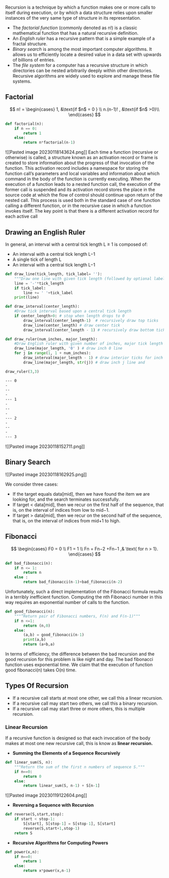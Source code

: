 
Recursion is a technique by which a function makes one or more calls to itself during execution, or by which a data structure relies upon smaller instances of the very same type of structure in its representation.

- The *factorial function* (commonly denoted as n!) is a classic mathematical function that has a natural recursive definition. 
- An *English ruler* has a recursive pattern that is a simple example of a fractal structure. 
- *Binary search* is among the most important computer algorithms. It allows us to efficiently locate a desired value in a data set with upwards of billions of entries. 
- The *file system* for a computer has a recursive structure in which directories can be nested arbitrarily deeply within other directories. Recursive algorithms are widely used to explore and manage these file systems.


## Factorial

$$
n! =
\begin{cases}
1, &\text{if $n$ = 0 } \\
n.(n-1)! , &\text{if $n$ >0}\\
\end{cases}
$$
```python
def factorial(n):
    if n == 0:
        return 1
    else:
        return n*factorial(n-1)
```
![[Pasted image 20230118143624.png]]
Each time a function (recursive or otherwise) is called, a structure known as an activation record or frame is created to store information about the progress of that invocation of the function. This activation record includes a namespace for storing the function call’s parameters and local variables and information about which command in the body of the function is currently executing. When the execution of a function leads to a nested function call, the execution of the former call is suspended and its activation record stores the place in the source code at which the flow of control should continue upon return of the nested call. This process is used both in the standard case of one function calling a different function, or in the recursive case in which a function invokes itself. The key point is that there is a different activation record for each active call

## Drawing an English Ruler

In general, an interval with a central tick length L ≥ 1 is composed of: 
-  An interval with a central tick length L−1 
- A single tick of length L 
- An interval with a central tick length L−1

```python
def draw_line(tick_length, tick_label= ''):
    """Draw one line with given tick length (followed by optional label)."""
    line = '-'*tick_length
    if tick_label:
        line += ' '+tick_label
    print(line)

def draw_interval(center_length):
    #Draw tick interval based upon a central tick length
    if center_length>0: # stop when length drops to 0
        draw_interval(center_length-1)  # recursively draw top ticks
        draw_line(center_length) # draw center tick
        draw_interval(center_length - 1) # recursively draw bottom ticks

def draw_ruler(num_inches, major_length):
    #Draw English ruler with given number of inches, major tick length
    draw_line(major_length, '0' ) # draw inch 0 line
    for j in range(1, 1 + num_inches):
        draw_interval(major_length - 1) # draw interior ticks for inch
        draw_line(major_length, str(j)) # draw inch j line and

draw_ruler(3,3)
```

```bash
--- 0
-
--
-
--- 1
-
--
-
--- 2
-
--
-
--- 3
```

![[Pasted image 20230118152711.png]]

## Binary Search

![[Pasted image 20230118162925.png]]

We consider three cases: 
- If the target equals data[mid], then we have found the item we are looking for, and the search terminates successfully. 
- If target < data[mid], then we recur on the first half of the sequence, that is, on the interval of indices from low to mid−1. 
- If target > data[mid], then we recur on the second half of the sequence, that is, on the interval of indices from mid+1 to high.

## Fibonacci

$$
\begin{cases}
F0 = 0 \\
F1 = 1 \\
Fn = Fn−2 +Fn−1 ,& \text{ for n > 1}.
\end{cases}
$$
```python
def bad_fibonacci(n):
    if n <= 1:
        return n
    else :
        return bad_fibonacci(n-1)+bad_fibonacci(n-2)
```

Unfortunately, such a direct implementation of the Fibonacci formula results in a terribly inefficient function. Computing the nth Fibonacci number in this way requires an exponential number of calls to the function.


```python
def good_fibonacci(n):
    """”Return pair of Fibonacci numbers, F(n) and F(n-1)"""
    if n <=1:
        return (n,0)
    else:
        (a,b) = good_fibonacci(n-1)
        print(a,b)
        return (a+b,a)

```

In terms of efficiency, the difference between the bad recursion and the good recursion for this problem is like night and day. The bad fibonacci function uses exponential time. We claim that the execution of function good fibonacci(n) takes O(n) time.

## Types Of Recursion

- If a recursive call starts at most one other, we call this a linear recursion. 
- If a recursive call may start two others, we call this a binary recursion. 
- If a recursive call may start three or more others, this is multiple recursion.

### Linear Recursion

If a recursive function is designed so that each invocation of the body makes at most one new recursive call, this is know as **linear recursion.**

- **Summing the Elements of a Sequence Recursively**
```python
def linear_sum(S, n):
    """Return the sum of the first n numbers of sequence S."""
    if n==0:
        return 0
    else:
        return linear_sum(S, n-1) + S[n-1]
```
![[Pasted image 20230119122604.png]]

- **Reversing a Sequence with Recursion**

```python
def reverse(S,start,stop):
    if start < stop-1:
        S[start], S[stop-1] = S[stop-1], S[start]
        reverse(S,start+1,stop-1)
    return S

```

- **Recursive Algorithms for Computing Powers**

```python
def power(x,n):
    if n==0:
        return 1
    else:
        return x*power(x,n-1)

```

